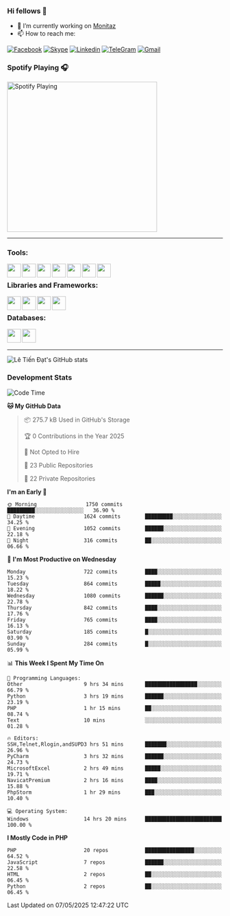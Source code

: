 ### Hi fellows 👋
- 🔭 I’m currently working on [Monitaz](https://monitaz.com/)
- 📫 How to reach me:

[![Facebook](https://img.shields.io/badge/Facebook-0000FF?logo=facebook&logoColor=white)](https://www.facebook.com/le.dat155)
[![Skype](https://img.shields.io/badge/Skype-blue?logo=skype&logoColor=white)](https://join.skype.com/invite/lr2sd8ZndbWr)
[![Linkedin](https://img.shields.io/badge/LinkedIn-0A66C2?logo=linkedin)](https://www.linkedin.com/in/ti%E1%BA%BFn-%C4%91%E1%BA%A1t-l%C3%AA-ba267a232/)
[![TeleGram](https://img.shields.io/badge/telegram-EF0EFF?logo=telegram)](https://t.me/subibi1505)
[![Gmail](https://img.shields.io/badge/Gmail-green?logo=gmail)](mailto:tiendat15599.dev@gmail.com)

### Spotify Playing 🎧
[<img src="https://tiendat-spotify.vercel.app/api/spotify" alt="Spotify Playing" width="350" />](https://open.spotify.com/user/21wi7t5t4zyugx5mgetrdo7xa)

---

### Tools:
<img align='left' height="32" width="32" src="https://upload.wikimedia.org/wikipedia/commons/thumb/c/c9/PhpStorm_Icon.svg/2048px-PhpStorm_Icon.svg.png">
<img align='left' height="32" width="32" src="https://upload.wikimedia.org/wikipedia/commons/thumb/1/1d/PyCharm_Icon.svg/1200px-PyCharm_Icon.svg.png">
<img align='left' height="32" width="32" src="https://cdn2.iconfinder.com/data/icons/pack1-baco-flurry-icons-style/512/XAMPP.png">
<img align='left' height="32" width="32" src="https://www.docker.com/wp-content/uploads/2022/03/vertical-logo-monochromatic.png">
<img align='left' height="32" width="32" src="https://www.mamp.info/images/icons/mamp-pro.png">
<img align='left' height="32" width="32" src="https://www.puttygen.com/wp-content/uploads/2019/05/Termius.png">
<img align='left' height="32" width="32" src="https://1475031.s21i.faiusr.com/4/1/ABUIABAEGAAg3dWc8AUoq7a8hAIwgAg4gAg.png">
<br>

### Libraries and Frameworks:
<img align='left' height="32" width="32" src="https://i0.wp.com/phocode.com/wp-content/uploads/2019/11/scrapyLogo.png?fit=300%2C300&ssl=1&w=640">
<img align='left' height="32" width="32" src="https://upload.wikimedia.org/wikipedia/commons/thumb/9/9a/Laravel.svg/985px-Laravel.svg.png">
<img align='left' height="32" width="32" src="https://cdn.worldvectorlogo.com/logos/codeigniter.svg">
<img align='left' height="32" width="32" src="https://upload.wikimedia.org/wikipedia/commons/thumb/e/ea/Zend-framework.svg/2560px-Zend-framework.svg.png">
<br>

### Databases:
<img align='left' height="32" width="32" src="https://download.logo.wine/logo/MySQL/MySQL-Logo.wine.png">
<img align='left' height="32" width="32" src="https://seeklogo.com/images/E/elasticsearch-logo-C75C4578EC-seeklogo.com.png">

<br>
<br>

---
![Lê Tiến Đạt's GitHub stats](https://github-readme-stats.vercel.app/api?username=tiendat15599&show_icons=true&count_private=true&theme=tokyonight)
### Development Stats


<!--START_SECTION:waka-->
![Code Time](http://img.shields.io/badge/Code%20Time-2%2C650%20hrs%2035%20mins-blue)

**🐱 My GitHub Data** 

> 📦 275.7 kB Used in GitHub's Storage 
 > 
> 🏆 0 Contributions in the Year 2025
 > 
> 🚫 Not Opted to Hire
 > 
> 📜 23 Public Repositories 
 > 
> 🔑 22 Private Repositories 
 > 
**I'm an Early 🐤** 

```text
🌞 Morning                1750 commits        █████████░░░░░░░░░░░░░░░░   36.90 % 
🌆 Daytime                1624 commits        █████████░░░░░░░░░░░░░░░░   34.25 % 
🌃 Evening                1052 commits        ██████░░░░░░░░░░░░░░░░░░░   22.18 % 
🌙 Night                  316 commits         ██░░░░░░░░░░░░░░░░░░░░░░░   06.66 % 
```
📅 **I'm Most Productive on Wednesday** 

```text
Monday                   722 commits         ████░░░░░░░░░░░░░░░░░░░░░   15.23 % 
Tuesday                  864 commits         █████░░░░░░░░░░░░░░░░░░░░   18.22 % 
Wednesday                1080 commits        ██████░░░░░░░░░░░░░░░░░░░   22.78 % 
Thursday                 842 commits         ████░░░░░░░░░░░░░░░░░░░░░   17.76 % 
Friday                   765 commits         ████░░░░░░░░░░░░░░░░░░░░░   16.13 % 
Saturday                 185 commits         █░░░░░░░░░░░░░░░░░░░░░░░░   03.90 % 
Sunday                   284 commits         █░░░░░░░░░░░░░░░░░░░░░░░░   05.99 % 
```


📊 **This Week I Spent My Time On** 

```text
💬 Programming Languages: 
Other                    9 hrs 34 mins       █████████████████░░░░░░░░   66.79 % 
Python                   3 hrs 19 mins       ██████░░░░░░░░░░░░░░░░░░░   23.19 % 
PHP                      1 hr 15 mins        ██░░░░░░░░░░░░░░░░░░░░░░░   08.74 % 
Text                     10 mins             ░░░░░░░░░░░░░░░░░░░░░░░░░   01.28 % 

🔥 Editors: 
SSH,Telnet,Rlogin,andSUPD3 hrs 51 mins       ███████░░░░░░░░░░░░░░░░░░   26.96 % 
PyCharm                  3 hrs 32 mins       ██████░░░░░░░░░░░░░░░░░░░   24.73 % 
MicrosoftExcel           2 hrs 49 mins       █████░░░░░░░░░░░░░░░░░░░░   19.71 % 
NavicatPremium           2 hrs 16 mins       ████░░░░░░░░░░░░░░░░░░░░░   15.88 % 
PhpStorm                 1 hr 29 mins        ███░░░░░░░░░░░░░░░░░░░░░░   10.40 % 

💻 Operating System: 
Windows                  14 hrs 20 mins      █████████████████████████   100.00 % 
```

**I Mostly Code in PHP** 

```text
PHP                      20 repos            ████████████████░░░░░░░░░   64.52 % 
JavaScript               7 repos             ██████░░░░░░░░░░░░░░░░░░░   22.58 % 
HTML                     2 repos             ██░░░░░░░░░░░░░░░░░░░░░░░   06.45 % 
Python                   2 repos             ██░░░░░░░░░░░░░░░░░░░░░░░   06.45 % 
```




 Last Updated on 07/05/2025 12:47:22 UTC
<!--END_SECTION:waka-->
